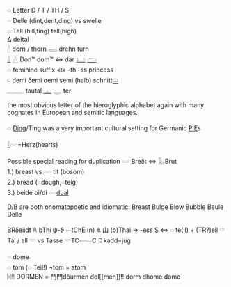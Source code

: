 𓏏 Letter D / T / TH / S  
𓏏 Delle (dint,dent,ding) vs swelle  
𓏏 Tell (hill,ting) tall(high)  
Δ deltal  
[𓇮](𓇮) dorn / thorn     𓈄 drehn turn  
[𓏙](𓏙) [𓉴](𓉴) Don™ dom™ ⇔ dar [𓂞](𓂞) [𓂧](𓂧)  
𓏏 feminine suffix «t» -th -ss princess  
𓍸 demi δemi σemi semi (halb) schnitt[𓍷](𓍷)  
𓇿𓇿 tautal [𓊵](𓊵) 𓇾 ter  

the most obvious letter of the hieroglyphic alphabet again with many cognates in European and semitic languages.  

𓏏 [Ding](Ding)/Ting was a very important cultural setting for Germanic [PIE](PIE)s  

[𓎛](𓎛)𓏏𓏏=Herz(hearts)  

Possible special reading for duplication 𓏏𓏏 Breδt ⇔ [𓅓](𓅓)Brut  
1.) breast vs 𓏏𓏏 tit (bosom)  
2.) bread (𓏏dough,𓏏teig)  
3.) beide bi/di 𓏏𓏏[dual](Dual)  

D/B are both onomatopoetic and idiomatic: Breast Bulge Blow Bubble Beule Delle  

 BRδeiidt 𐀴 bThi ψ-ϑ 𓍿tChEi(n) 𐀯 山 (b)Thai  => -ess S ⇔ 𓏏 te(ll) + (TR?)ell 𓎠 Tal / all 𓎟 vs Tasse 𓎡TC𓍿𓄑C 𐀲 kadd=jug  

𓏏 dome  
𓏏 tom (𓏏 Teil!) ¬tom = atom  
ᛞᛗ DORMEN = 鬥門dǒurmen dol[[men]]!! dorm dhome dome 